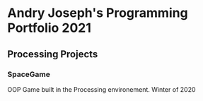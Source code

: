 # Andry Joseph's Programming Portfolio 2021

## Processing Projects

### SpaceGame
OOP Game built in the Processing environement. Winter of 2020
